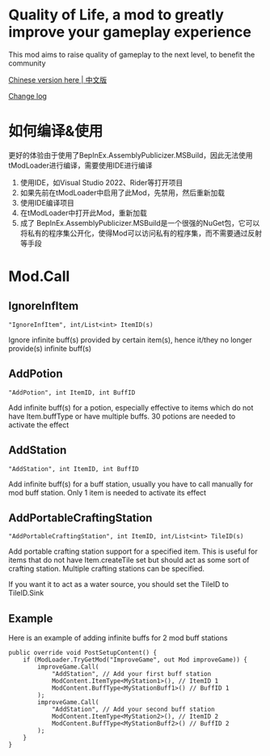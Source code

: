 # Quality of Life, a mod to greatly improve your gameplay experience
This mod aims to raise quality of gameplay to the next level, to benefit the community

[Chinese version here | 中文版](README.md)

[Change log](ChangeLog-en.md)

# 如何编译&使用
更好的体验由于使用了BepInEx.AssemblyPublicizer.MSBuild，因此无法使用tModLoader进行编译，需要使用IDE进行编译
1. 使用IDE，如Visual Studio 2022、Rider等打开项目
2. 如果先前在tModLoader中启用了此Mod，先禁用，然后重新加载
3. 使用IDE编译项目
4. 在tModLoader中打开此Mod，重新加载
5. 成了
BepInEx.AssemblyPublicizer.MSBuild是一个很强的NuGet包，它可以将私有的程序集公开化，使得Mod可以访问私有的程序集，而不需要通过反射等手段

# Mod.Call
## IgnoreInfItem
```"IgnoreInfItem", int/List<int> ItemID(s)```

Ignore infinite buff(s) provided by certain item(s), hence it/they no longer provide(s) infinite buff(s)
## AddPotion
```"AddPotion", int ItemID, int BuffID```

Add infinite buff(s) for a potion, especially effective to items which do not have Item.buffType or have multiple buffs. 30 potions are needed to activate the effect
## AddStation
```"AddStation", int ItemID, int BuffID```

Add infinite buff(s) for a buff station, usually you have to call manually for mod buff station. Only 1 item is needed to activate its effect
## AddPortableCraftingStation
```"AddPortableCraftingStation", int ItemID, int/List<int> TileID(s)```

Add portable crafting station support for a specified item. This is useful for items that do not have Item.createTile set but should act as some sort of crafting station. Multiple crafting stations can be specified.

If you want it to act as a water source, you should set the TileID to TileID.Sink

## Example
Here is an example of adding infinite buffs for 2 mod buff stations
```CSharp
public override void PostSetupContent() {
    if (ModLoader.TryGetMod("ImproveGame", out Mod improveGame)) {
        improveGame.Call(
            "AddStation", // Add your first buff station
            ModContent.ItemType<MyStation1>(), // ItemID 1
            ModContent.BuffType<MyStationBuff1>() // BuffID 1
        );
        improveGame.Call(
            "AddStation", // Add your second buff station
            ModContent.ItemType<MyStation2>(), // ItemID 2
            ModContent.BuffType<MyStationBuff2>() // BuffID 2
        );
    }
}
```
